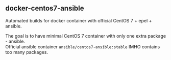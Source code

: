 ## docker-centos7-ansible

Automated builds for docker container with official CentOS 7 + epel + ansible.   

The goal is to have minimal CentOS 7 container with only one extra package - ansible.  
Official ansible container `ansible/centos7-ansible:stable` IMHO contains too many packages.
